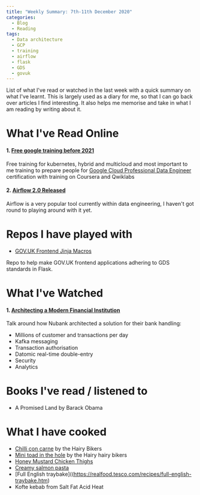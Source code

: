 ```yaml
---
title: "Weekly Summary: 7th-11th December 2020"
categories:
  - Blog
  - Reading
tags:
  - Data architecture
  - GCP
  - training
  - airflow
  - flask
  - GDS
  - govuk
---
```


List of what I've read or watched in the last week with a quick summary on what I've learnt. This is largely used as a diary for me, so that I can go back over articles I find interesting. It also helps me memorise and take in what I am reading by writing about it.

# What I've Read Online

#### 1. [Free google training before 2021](https://cloudblog-withgoogle-com.cdn.ampproject.org/c/s/cloudblog.withgoogle.com/topics/training-certifications/no-cost-google-cloud-learning-opportunities-in-december-2020/amp/)

Free training for kubernetes,  hybrid and multicloud and most important to me  training to prepare people for [Google Cloud Professional Data Engineer](https://cloud.google.com/certification/data-engineer) certification with training on Coursera and Qwiklabs
#### 2. [Airflow 2.0 Released](http://airflow.apache.org/blog/airflow-two-point-oh-is-here/)

Airflow is a very popular tool currently within data engineering, I haven't got round to playing around with it yet.

# Repos I have played with

- [GOV.UK Frontend Jinja Macros](https://github.com/LandRegistry/govuk-frontend-jinja)

Repo to help make GOV.UK frontend applications adhering to GDS standards in Flask.

# What I've Watched

#### 1. [Architecting a Modern Financial Institution](https://www.youtube.com/watch?v=VYuToviSx5Q)

Talk around how Nubank architected a solution for their bank handling:
- Millions of customer and transactions per day
- Kafka messaging
- Transaction authorisation
- Datomic real-time double-entry
- Security
- Analytics

# Books I've read / listened to

- A Promised Land by Barack Obama

# What I have cooked

- [Chilli con carne](https://www.hairybikers.com/recipes/view/chilli-con-carne) by the Hairy Bikers
- [Mini toad in the hole](https://www.hairybikers.com/recipes/view/mini-toad-in-the-holes) by the Hairy hairy bikers
- [Honey Mustard Chicken Thighs](https://www.bbcgoodfood.com/recipes/honey-mustard-chicken-thighs-spring-veg)
- [Creamy salmon pasta](https://www.olivemagazine.com/recipes/quick-and-easy/creamy-salmon-pasta/)
- [Full English traybake]((https://realfood.tesco.com/recipes/full-english-traybake.htm)
- Kofte kebab from Salt Fat Acid Heat
